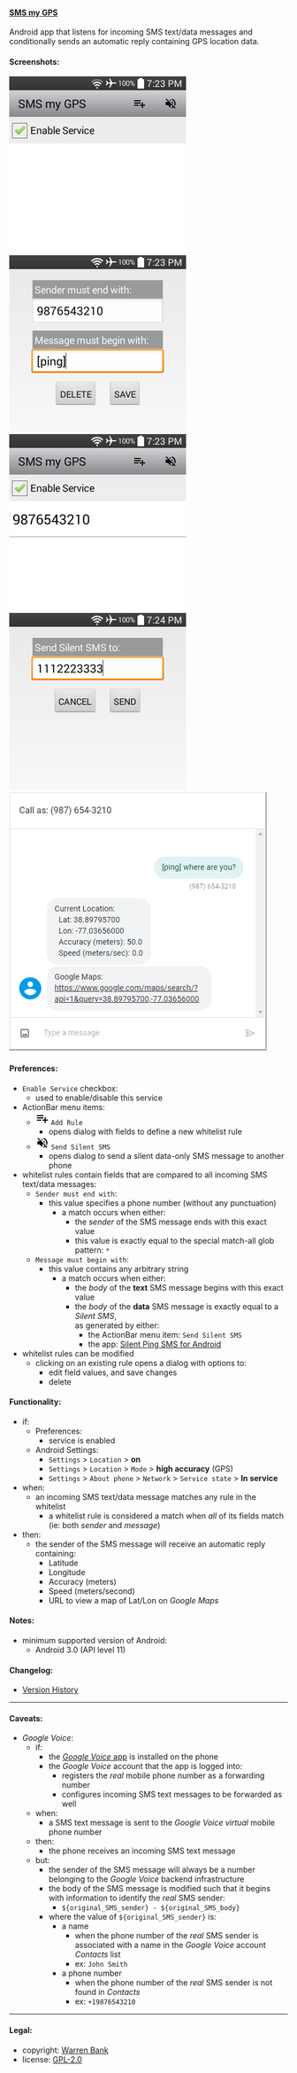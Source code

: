 #### [SMS my GPS](https://github.com/warren-bank/Android-SMS-Automatic-Reply-GPS)

Android app that listens for incoming SMS text/data messages and conditionally sends an automatic reply containing GPS location data.

#### Screenshots:

![SMS-my-GPS](./screenshots/1-prefs-no-rules-in-whitelist.png)
![SMS-my-GPS](./screenshots/2-prefs-add-new-rule-dialog.png)
![SMS-my-GPS](./screenshots/3-prefs-one-rule-in-whitelist.png)
![SMS-my-GPS](./screenshots/4-prefs-send-silent-sms-dialog.png)
![SMS-my-GPS](./screenshots/5-usage-SMS-reply.png)

#### Preferences:

* `Enable Service` checkbox:
  * used to enable/disable this service
* ActionBar menu items:
  * ![Icon](./android-studio-project/SMS-my-GPS/src/main/res/drawable/menu_add.png) `Add Rule`
    * opens dialog with fields to define a new whitelist rule
  * ![Icon](./android-studio-project/SMS-my-GPS/src/main/res/drawable/menu_send_silent_sms.png) `Send Silent SMS`
    * opens dialog to send a silent data-only SMS message to another phone
* whitelist rules contain fields that are compared to all incoming SMS text/data messages:
  * `Sender must end with`:
    * this value specifies a phone number (without any punctuation)
      * a match occurs when either:
        * the _sender_ of the SMS message ends with this exact value
        * this value is exactly equal to the special match-all glob pattern: `*`
  * `Message must begin with`:
    * this value contains any arbitrary string
      * a match occurs when either:
        * the _body_ of the __text__ SMS message begins with this exact value
        * the _body_ of the __data__ SMS message is exactly equal to a _Silent SMS_,<br>as generated by either:
          * the ActionBar menu item: `Send Silent SMS`
          * the app: [Silent Ping SMS for Android](https://github.com/itds-consulting/android-silent-ping-sms)
* whitelist rules can be modified
  * clicking on an existing rule opens a dialog with options to:
    * edit field values, and save changes
    * delete

#### Functionality:

* if:
  * Preferences:
    * service is enabled
  * Android Settings:
    * `Settings` &gt; `Location` &gt; __on__
    * `Settings` &gt; `Location` &gt; `Mode` &gt; __high accuracy__ (GPS)
    * `Settings` &gt; `About phone` &gt; `Network` &gt; `Service state` &gt; __In service__
* when:
  * an incoming SMS text/data message matches any rule in the whitelist
    * a whitelist rule is considered a match when _all_ of its fields match<br>(ie: both _sender_ and _message_)
* then:
  * the sender of the SMS message will receive an automatic reply containing:
    * Latitude
    * Longitude
    * Accuracy (meters)
    * Speed (meters/second)
    * URL to view a map of Lat/Lon on _Google Maps_

#### Notes:

* minimum supported version of Android:
  * Android 3.0 (API level 11)

#### Changelog:

* [Version History](./CHANGELOG.md)

- - - -

#### Caveats:

* _Google Voice_:
  * if:
    * the [_Google Voice_ app](https://play.google.com/store/apps/details?id=com.google.android.apps.googlevoice) is installed on the phone
    * the _Google Voice_ account that the app is logged into:
      * registers the _real_ mobile phone number as a forwarding number
      * configures incoming SMS text messages to be forwarded as well
  * when:
    * a SMS text message is sent to the _Google Voice_ _virtual_ mobile phone number
  * then:
    * the phone receives an incoming SMS text message
  * but:
    * the sender of the SMS message will always be a number belonging to the _Google Voice_ backend infrastructure
    * the body of the SMS message is modified such that it begins with information to identify the _real_ SMS sender:
      * `${original_SMS_sender} - ${original_SMS_body}`
    * where the value of `${original_SMS_sender}` is:
      * a name
        * when the phone number of the _real_ SMS sender is associated with a name in the _Google Voice_ account _Contacts_ list
        * ex: `John Smith`
      * a phone number
        * when the phone number of the _real_ SMS sender is not found in _Contacts_
        * ex: `+19876543210`

- - - -

#### Legal:

* copyright: [Warren Bank](https://github.com/warren-bank)
* license: [GPL-2.0](https://www.gnu.org/licenses/old-licenses/gpl-2.0.txt)
